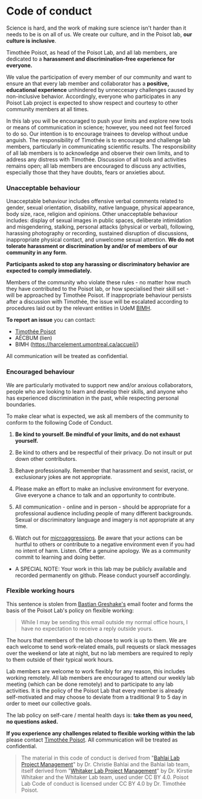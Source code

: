 # Code of conduct

Science is hard, and the work of making sure science isn't harder than it needs to be is on all of us. We create our culture, and in the Poisot lab, **our culture is inclusive**.

Timothée Poisot, as head of the Poisot Lab, and all lab members, are dedicated to a **harassment and discrimination-free experience for everyone.**

We value the participation of every member of our community and want to ensure an that every lab member and collaborator has a **positive, educational experience** unhindered by unneccesary challenges caused by non-inclusive behavior. Accordingly, everyone who participates in any Poisot Lab project is expected to show respect and courtesy to other community members at all times.

In this lab you will be encouraged to push your limits and explore new tools or means of communication in science; however, you need not feel forced to do so. Our intention is to encourage trainees to develop without undue anguish. The responsibility of Timothée is to encourage and challenge lab members, particularly in communicating scientific results. The responsibility of all lab members is to acknowledge and observe their own limits, and to address any distress with Timothée. Discussion of all tools and activities remains open; all lab members are encouraged to discuss any activities, especially those that they have doubts, fears or anxieties about.

### Unacceptable behaviour

Unacceptable behaviour includes offensive verbal comments related to gender, sexual orientation, disability, native language, physical appearance, body size, race, religion and opinions. Other unacceptable behaviour includes: display of sexual images in public spaces, deliberate intimidation and misgendering, stalking, personal attacks (physical or verbal), following, harassing photography or recording, sustained disruption of discussions, inappropriate physical contact, and unwelcome sexual attention. **We do not tolerate harassment or discrimination by and/or of members of our community in any form**.

**Participants asked to stop any harassing or discriminatory behavior are expected to comply immediately.**

Members of the community who violate these rules - no matter how much they have contributed to the Poisot lab, or how specialised their skill set - will be approached by Timothée Poisot. If inappropriate behaviour persists after a discussion with Timothée, the issue will be escalated according to procedures laid out by the relevant entities in UdeM [BIMH](lienBIMH).

**To report an issue** you can contact:
- [Timothée Poisot](mailto:timothee.poisot@umontreal.ca)
- AÉCBUM (lien)
- BIMH (https://harcelement.umontreal.ca/accueil/)

All communication will be treated as confidential.

### Encouraged behaviour

We are particularly motivated to support new and/or anxious collaborators, people who are looking to learn and develop their skills, and anyone who has experienced discrimination in the past, while respecting personal boundaries.

To make clear what is expected, we ask all members of the community to conform to the following Code of Conduct.

1) **Be kind to yourself. Be mindful of your limits, and do not exhaust yourself.**

2) Be kind to others and be respectful of their privacy. Do not insult or put down other contributors.

3) Behave professionally. Remember that harassment and sexist, racist, or exclusionary jokes are not appropriate.

4) Please make an effort to make an inclusive environment for everyone. Give everyone a chance to talk and an opportunity to contribute.

5) All communication - online and in person - should be appropriate for a professional audience including people of many different backgrounds. Sexual or discriminatory language and imagery is not appropriate at any time.

6) Watch out for [microaggressions](https://en.wikipedia.org/wiki/Microaggression). Be aware that your actions can be hurtful to others or contribute to a negative environment even if you had no intent of harm. Listen. Offer a genuine apology. We as a community commit to learning and doing better.

* A SPECIAL NOTE: Your work in this lab may be publicly available and recorded permanently on github. Please conduct yourself accordingly.


### Flexible working hours

This sentence is stolen from [Bastian Greshake's](https://github.com/gedankenstuecke) email footer and forms the basis of the Poisot Lab's policy on flexible working:

> While I may be sending this email outside my normal office hours, I have no expectation to receive a reply outside yours.

The hours that members of the lab choose to work is up to them. We are each welcome to send work-related emails, pull requests or slack messages over the weekend or late at night, but no lab members are required to reply to them outside of their typical work hours.

Lab members are welcome to work flexibly for any reason, this includes working remotely. All lab members are encouraged to attend our weekly lab meeting (which can be done remotely) and to participate to any lab activities. It is the policy of the Poisot Lab that every member is already self-motivated and may choose to deviate from a traditional 9 to 5 day in order to meet our collective goals.

The lab policy on self-care / mental health days is: **take them as you need, no questions asked.**

**If you experience any challenges related to flexible working within the lab** please contact [Timothée Poisot](mailto:timothee.poisot@umontreal.ca). All communication will be treated as confidential.

> The material in this code of conduct is derived from "[Bahlai Lab Project Management](https://github.com/BahlaiLab/Policies/blob/master/Code_of_conduct.md)" by Dr. Christie Bahlai and the Bahlai lab team, itself derived from "[Whitaker Lab Project Management](https://github.com/WhitakerLab/WhitakerLabProjectManagement)" by Dr. Kirstie Whitaker and the Whitaker Lab team, used under CC BY 4.0. Poisot Lab Code of conduct is licensed under CC BY 4.0 by Dr. Timothée Poisot.
